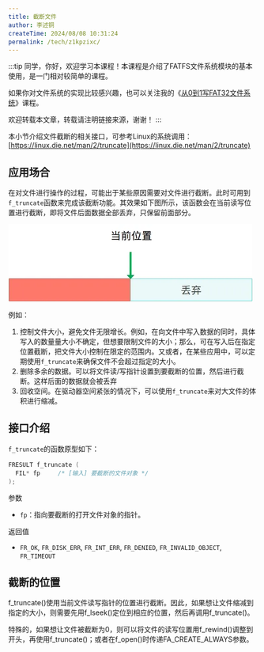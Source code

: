 ```yaml
---
title: 截断文件
author: 李述铜
createTime: 2024/08/08 10:31:24
permalink: /tech/z1kpzixc/
---
```

:::tip
同学，你好，欢迎学习本课程！本课程是介绍了FATFS文件系统模块的基本使用，是一门相对较简单的课程。

如果你对文件系统的实现比较感兴趣，也可以关注我的《[从0到1写FAT32文件系统](https://wuptg.xetlk.com/s/VeHie)》课程。

欢迎转载本文章，转载请注明链接来源，谢谢！
:::

本小节介绍文件截断的相关接口，可参考Linux的系统调用：[https://linux.die.net/man/2/truncate](https://linux.die.net/man/2/truncate)

## 应用场合
在对文件进行操作的过程，可能出于某些原因需要对文件进行截断。此时可用到`f_truncate`函数来完成该截断功能。其效果如下图所示，该函数会在当前读写位置进行截断，即将文件后面数据全部丢弃，只保留前面部分。

![alt text](../../../../../.vuepress/public/image/docs/notes/tech/fatfs/use/c2/trunc/image.png)

例如：

1.  控制文件大小，避免文件无限增长。例如，在向文件中写入数据的同时，具体写入的数量量大小不确定，但想要限制文件的大小；那么，可在写入后在指定位置截断，把文件大小控制在限定的范围内。又或者，在某些应用中，可以定期使用`f_truncate`来确保文件不会超过指定的大小。 
2.  删除多余的数据。可以将文件读/写指针设置到要截断的位置，然后进行截断。这样后面的数据就会被丢弃
3. 回收空间。在驱动器空间紧张的情况下，可以使用`f_truncate`来对大文件的体积进行缩减。 

## 接口介绍
`f_truncate`的函数原型如下：

```c
FRESULT f_truncate (
  FIL* fp     /* [输入] 要截断的文件对象 */
);
```
参数

- `fp`：指向要截断的打开文件对象的指针。

返回值

- `FR_OK`, `FR_DISK_ERR`, `FR_INT_ERR`, `FR_DENIED`, `FR_INVALID_OBJECT`, `FR_TIMEOUT`

## 截断的位置
f_truncate()使用当前文件读写指针的位置进行截断。因此，如果想让文件缩减到指定的大小，则需要先用f_lseek()定位到相应的位置，然后再调用f_truncate()。

特殊的，如果想让文件被截断为0，则可以将文件的读写位置用f_rewind()调整到开头，再使用f_truncate()；或者在f_open()时传递FA_CREATE_ALWAYS参数。
